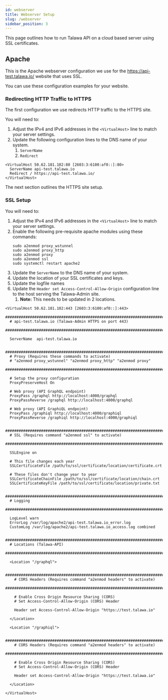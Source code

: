 ```yaml
---
id: webserver
title: Webserver Setup
slug: /webserver
sidebar_position: 3
---
```


This page outlines how to run Talawa API on a cloud based server using SSL certificates.

## Apache

This is the Apache webserver configuration we use for the https://api-test.talawa.io/ website that uses SSL.

You can use these configuration examples for your website.

### Redirecting HTTP Traffic to HTTPS

The first configuration we use redirects HTTP traffic to the HTTPS site.

You will need to:

1. Adjust the IPv4 and IPv6 addresses in the `<VirtualHost>` line to match your server settings.
2. Update the following configuration lines to the DNS name of your system.
   1. `ServerName`
   2. `Redirect`

```
<VirtualHost 50.62.181.102:80 [2603:3:6100:af0::]:80>
  ServerName api-test.talawa.io
  Redirect / https://api-test.talawa.io/
</VirtualHost>
```

The next section outlines the HTTPS site setup.

### SSL Setup

You will need to:

1. Adjust the IPv4 and IPv6 addresses in the `<VirtualHost>` line to match your server settings.
1. Enable the following pre-requisite apache modules using these commands:
   ```
   sudo a2enmod proxy_wstunnel
   sudo a2enmod proxy_http
   sudo a2enmod proxy
   sudo a2enmod ssl
   sudo systemctl restart apache2
   ```
1. Update the `ServerName` to the DNS name of your system.
1. Update the location of your SSL certificates and keys.
1. Update the logfile names
1. Update the `Header set Access-Control-Allow-Origin` configuration line to the host serving the Talawa-Admin site.
   1. **Note:** This needs to be updated in 2 locations.

```text
<VirtualHost 50.62.181.102:443 [2603:3:6100:af0::]:443>
  ##############################################################################
  # api-test.talawa.io (Talawa-Admin HTTPS on port 443)
  ##############################################################################

  ServerName  api-test.talawa.io

  ##############################################################################
  # Proxy (Requires these commands to activate)
  # "a2enmod proxy_wstunnel" "a2enmod proxy_http" "a2enmod proxy"
  ##############################################################################

  # Setup the proxy configuration
  ProxyPreserveHost On

  # Web proxy (API GraphQL endpoint)
  ProxyPass /graphql http://localhost:4000/graphql
  ProxyPassReverse /graphql http://localhost:4000/graphql

  # Web proxy (API GraphiQL endpoint)
  ProxyPass /graphiql http://localhost:4000/graphiql
  ProxyPassReverse /graphiql http://localhost:4000/graphiql

  ##############################################################################
  # SSL (Requires command "a2enmod ssl" to activate)
  ##############################################################################

  SSLEngine on

  # This file changes each year
  SSLCertificateFile /path/to/ssl/certificate/location/certificate.crt

  # These files don't change year to year
  SSLCertificateChainFile /path/to/ssl/certificate/location/chain.crt
  SSLCertificateKeyFile /path/to/ssl/certificate/location/private.txt

  ##############################################################################
  # Logging
  ##############################################################################

  LogLevel warn
  ErrorLog /var/log/apache2/api-test.talawa.io_error.log
  CustomLog /var/log/apache2/api-test.talawa.io_access.log combined

  ##############################################################################
  # Locations (Talawa-API)
  ##############################################################################

  <Location "/graphql">

    ###########################################################################
    # CORS Headers (Requires command "a2enmod headers" to activate)
    ###########################################################################

    # Enable Cross Origin Resource Sharing (CORS)
    # Set Access-Control-Allow-Origin (CORS) Header

    Header set Access-Control-Allow-Origin "https://test.talawa.io"

  </Location>

  <Location "/graphiql">

    ###########################################################################
    # CORS Headers (Requires command "a2enmod headers" to activate)
    ###########################################################################

    # Enable Cross Origin Resource Sharing (CORS)
    # Set Access-Control-Allow-Origin (CORS) Header

    Header set Access-Control-Allow-Origin "https://test.talawa.io"

  </Location>

</VirtualHost>


```

